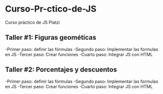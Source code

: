# Curso-Pr-ctico-de-JS

Curso práctico de JS Platzi

## Taller #1: Figuras geométicas

-Primer paso: definir las fórmulas
-Segundo paso: Implementar las formulas en JS
-Tercer paso: Crear funciones
-Cuarto paso: Integrar JS con HTML

## Taller #2: Porcentajes y descuentos

-Primer paso: definir las fórmulas
-Segundo paso: Implementar las formulas en JS
-Tercer paso: Crear funciones
-Cuarto paso: Integrar JS con HTML
